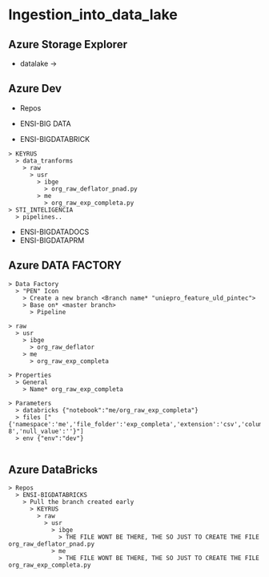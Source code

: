 # Ingestion_into_data_lake

## Azure Storage Explorer
* datalake -> 


## Azure Dev
* Repos
* ENSI-BIG DATA

* ENSI-BIGDATABRICK
```
> KEYRUS
  > data_tranforms
    > raw
      > usr
        > ibge
          > org_raw_deflator_pnad.py
        > me
          > org_raw_exp_completa.py
> STI_INTELIGENCIA          
  > pipelines..
```
* ENSI-BIGDATADOCS
* ENSI-BIGDATAPRM

## Azure DATA FACTORY
```
> Data Factory
  > "PEN" Icon
    > Create a new branch <Branch name* "uniepro_feature_uld_pintec">
    > Base on* <master branch>
      > Pipeline    
      
> raw 
  > usr 
    > ibge 
      > org_raw_deflator
    > me
      > org_raw_exp_completa
      
> Properties
  > General
    > Name* org_raw_exp_completa

> Parameters
  > databricks {"notebook":"me/org_raw_exp_completa"}
  > files ["{'namespace':'me','file_folder':'exp_completa','extension':'csv','column_delimiter':';','encoding':'UTF-8','null_value':''}"]
  > env {"env":"dev"}
        
```
 
## Azure DataBricks
```
> Repos
  > ENSI-BIGDATABRICKS
    > Pull the branch created early 
      > KEYRUS
        > raw
          > usr
            > ibge
              > THE FILE WONT BE THERE, THE SO JUST TO CREATE THE FILE org_raw_deflator_pnad.py
            > me
              > THE FILE WONT BE THERE, THE SO JUST TO CREATE THE FILE org_raw_exp_completa.py

```
